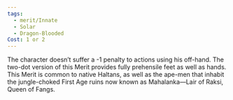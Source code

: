 ```yaml
---
tags:
  - merit/Innate
  - Solar
  - Dragon-Blooded
Cost: 1 or 2
---
```

The character doesn’t suffer a -1 penalty to actions using his off-hand. The two-dot version of this Merit provides fully prehensile feet as well as hands. This Merit is common to native Haltans, as well as the ape-men that inhabit the jungle-choked First Age ruins now known as Mahalanka—Lair of Raksi, Queen of Fangs.